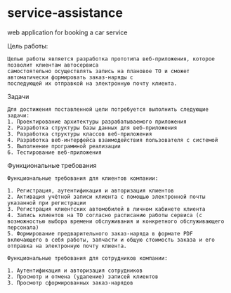 # service-assistance
web application for booking a car service

Цель работы:

	Целью работы является разработка прототипа веб-приложения, которое позволит клиентам автосервиса 
	самостоятельно осуществлять запись на плановое ТО и сможет автоматически формировать заказ-наряды с 
	последующей их отправкой на электронную почту клиента.

Задачи

	Для достижения поставленной цели потребуется выполнить следующие задачи:
	1. Проектирование архитектуры разрабатываемого приложения
	2. Разработка структуры базы данных для веб-приложения
	3. Разработка структуры классов веб-приложения
	4. Разработка веб-интерфейса взаимодействия пользователя с системой
	5. Выполнение программной реализации
	6. Тестирование веб-приложения

Функциональные требования

	Функциональные требования для клиентов компании:
	
	1. Регистрация, аутентификация и авторизация клиентов
	2. Активация учётной записи клиента с помощью электронной почты указанной при регистрации
	3. Регистрация клиентских автомобилей в личном кабинете клиента
	4. Запись клиентов на ТО согласно расписанию работы сервиса (с возможностью выбора времени обслуживания и конкретного обслуживающего персонала)
	5. Формирование предварительного заказ-наряда в формате PDF включающего в себя работы, запчасти и общую стоимость заказа и его отправка на электронную почту клиента.
	
	Функциональные требования для сотрудников компании:
	
	1. Аутентификация и авторизация сотрудников
	2. Просмотр и отмена (удаление) записей клиентов
	3. Просмотр сформированных заказ-нарядов
